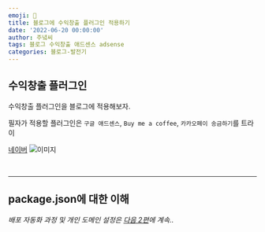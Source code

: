 ```yaml
---
emoji: 🔮
title: 블로그에 수익창출 플러그인 적용하기 
date: '2022-06-20 00:00:00'
author: 주녘씨
tags: 블로그 수익창출 애드센스 adsense
categories: 블로그-발전기
---
```


## **수익창출 플러그인**

수익창출 플러그인을 블로그에 적용해보자.

필자가 적용할 플러그인은 `구글 애드센스`, `Buy me a coffee`, `카카오페이 송금하기`를 트라이

[네이버](https://www.naver.com/)
![이미지](something.png)

<br/>

---


## **package.json에 대한 이해**



*배포 자동화 과정 및 개인 도메인 설정은 [다음 2편]()에 계속..*


```toc

```
